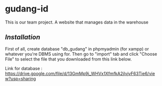 # gudang-id
This is our team project. A website that manages data in the warehouse

## _Installation_
First of all, create database "db_gudang" in phpmyadmin (for xampp) or whatever you're DBMS using for. Then go to "import" tab and click "Choose File" to select the file that you downloaded from this link below.

Link for database : https://drive.google.com/file/d/13GmMp9j_WHVx1XfmfkA2jlvjvF63Tie6/view?usp=sharing
